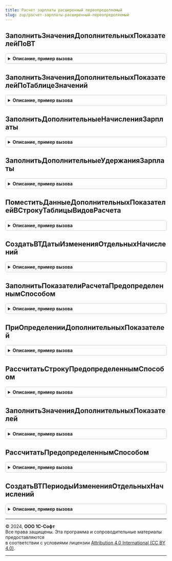 ```yaml
---
title: Расчет зарплаты расширенный переопределяемый
slug: zup/расчет-зарплаты-расширенный-переопределяемый
---
```



## ЗаполнитьЗначенияДополнительныхПоказателейПоВТ
<details style="margin: 1em 0; padding: 0.5em; border: 1px solid #ccc; border-radius: 6px;">

<summary style="font-weight: bold; cursor: pointer;">Описание, пример вызова</summary>

```bsl

// Процедура предназначена для заполнения значений показателей,
// которые не удалось выявить по источникам данных подсистемы «Расчет зарплаты».
// Заполнение значений осуществляется добавлением строк в таблицу ДополнительныеПоказатели.
//
// Параметры
// - МенеджерВременныхТаблиц, содержащий ВТДополнительныеПоказатели.
// 		Список см. метод СоздатьВТДополнительныеПоказатели менеджера расчета зарплаты.
// - ДополнительныеПоказатели - таблица значений для заполнения значений с полями
//	* ИдентификаторСтроки - число, ключ из ВТДополнительныеПоказатели
//	* Показатель
//	* Значение
//
Процедура ЗаполнитьЗначенияДополнительныхПоказателейПоВТ(МенеджерВременныхТаблиц, ДополнительныеПоказатели) Экспорт
```

Пример вызова
```bsl
РасчетЗарплатыРасширенныйПереопределяемый.ЗаполнитьЗначенияДополнительныхПоказателейПоВТ(МенеджерВременныхТаблиц, ДополнительныеПоказатели) 
```
</details>

## ЗаполнитьЗначенияДополнительныхПоказателейПоТаблицеЗначений
<details style="margin: 1em 0; padding: 0.5em; border: 1px solid #ccc; border-radius: 6px;">

<summary style="font-weight: bold; cursor: pointer;">Описание, пример вызова</summary>

```bsl

// Процедура предназначена для заполнения значений показателей,
// которые были добавлены в массив дополнительных показателей методом ПриОпределенииДополнительныхПоказателей.
// Заполнение значений осуществляется добавлением строк в таблицу ЗначенияПоказателей.
//
// Параметры
// 	ДополнительныеПоказатели- ТаблицаЗначений - таблица дополнительных показателей с полями:
//  	* Сотрудник
//  	* Начисление
//  	* Организация
//  	* Подразделение
//  	* Показатель
//  	* УчитыватьДокументОснование
//  	* ДатаНачала
//  	* ИдентификаторСтроки
//  	* Значение
//  	* ВремяВЧасах
// 	ЗначенияПоказателей - ТаблицаЗначений - таблица значений показателей с полями:
//		* ИдентификаторСтроки
//		* Показатель
//		* Значение
// 	МенеджерРасчета - ОбработкаОбъект.МенеджерРасчетаЗарплаты - менеджер расчета зарплаты
//
Процедура ЗаполнитьЗначенияДополнительныхПоказателейПоТаблицеЗначений(ДополнительныеПоказатели, ЗначенияПоказателей, МенеджерРасчета) Экспорт
```

Пример вызова
```bsl
РасчетЗарплатыРасширенныйПереопределяемый.ЗаполнитьЗначенияДополнительныхПоказателейПоТаблицеЗначений(ДополнительныеПоказатели, ЗначенияПоказателей, МенеджерРасчета) 
```
</details>

## ЗаполнитьДополнительныеНачисленияЗарплаты
<details style="margin: 1em 0; padding: 0.5em; border: 1px solid #ccc; border-radius: 6px;">

<summary style="font-weight: bold; cursor: pointer;">Описание, пример вызова</summary>

```bsl

// Процедура предназначена для добавления строк начислений зарплаты сотрудникам.
// Выполняется при выявлении начислений, составляющих оплату труда (при начислении зарплаты за месяц).
//
// Параметры
//	- МенеджерВременныхТаблиц, содержащий ВТСотрудникиПериоды с полями Сотрудник, Организация, ДатаНачала, ДатаОкончания.
//	- ДополнительныеНачисления - таблица значений с полями
//	* Сотрудник
//	* Организация
//	* Начисление
//	* ДатаНачала
//	* ДатаОкончания
//
Процедура ЗаполнитьДополнительныеНачисленияЗарплаты(МенеджерВременныхТаблиц, ДополнительныеНачисления) Экспорт
```

Пример вызова
```bsl
РасчетЗарплатыРасширенныйПереопределяемый.ЗаполнитьДополнительныеНачисленияЗарплаты(МенеджерВременныхТаблиц, ДополнительныеНачисления) 
```
</details>

## ЗаполнитьДополнительныеУдержанияЗарплаты
<details style="margin: 1em 0; padding: 0.5em; border: 1px solid #ccc; border-radius: 6px;">

<summary style="font-weight: bold; cursor: pointer;">Описание, пример вызова</summary>

```bsl

// Процедура предназначена для добавления строк удержаний зарплаты сотрудникам.
// Выполняется при выявлении удержаний.
//
// Параметры
//	- МенеджерВременныхТаблиц, содержащий ВТСотрудникиПериоды с полями Сотрудник, Организация, ДатаНачала, ДатаОкончания.
//	- ДополнительныеУдержания - таблица значений с полями
//	* ФизическоеЛицо
//	* Организация
//	* Удержание
//	* ДатаНачала
//	* ДатаОкончания
//
Процедура ЗаполнитьДополнительныеУдержанияЗарплаты(МенеджерВременныхТаблиц, ДополнительныеУдержания) Экспорт
```

Пример вызова
```bsl
РасчетЗарплатыРасширенныйПереопределяемый.ЗаполнитьДополнительныеУдержанияЗарплаты(МенеджерВременныхТаблиц, ДополнительныеУдержания) 
```
</details>

## ПоместитьДанныеДополнительныхПоказателейВСтрокуТаблицыВидовРасчета
<details style="margin: 1em 0; padding: 0.5em; border: 1px solid #ccc; border-radius: 6px;">

<summary style="font-weight: bold; cursor: pointer;">Описание, пример вызова</summary>

```bsl

// Процедура предназначена для заполнения значений показателей в строке данных формы.
//
// Параметры:
//		ВидРасчетаИнфо - Информация о виде расчета, полученная с помощью метода
//		                 ЗарплатаКадрыРасширенныйПовтИсп.ПолучитьИнформациюОВидеРасчета.
//		СтрокаНачислений - строка таблицы "Начисления".
//		ДанныеПоказателей - Таблица показателей.
//		РежимРаботы - режим работы таблицы с видами расчетов
//			0 - режим ввода штатного расписания - вводятся максимальные
//				и минимальные значения ("вилка") условно-постоянных показателей
//			1 - режим ввода плановых начислений - вводятся значения
//				условно-постоянных показателей
//			2 - режим ввода начислений в документе-начислятеле - вводятся значения всех
//				показателей, отображаемых при виде расчета.
//		ОтображатьТекущиеЗначения - признак того, что в форме отображаются действующие на настоящий
//			момент показатели начислений. Применяется, например, в документах кадровых переводов.
//			По умолчанию - Ложь.
//
Процедура ПоместитьДанныеДополнительныхПоказателейВСтрокуТаблицыВидовРасчета(ВидРасчетаИнфо, СтрокаНачислений, ДанныеПоказателей, РежимРаботы, ОтображатьТекущиеЗначения = Ложь) Экспорт
```

Пример вызова
```bsl
РасчетЗарплатыРасширенныйПереопределяемый.ПоместитьДанныеДополнительныхПоказателейВСтрокуТаблицыВидовРасчета(ВидРасчетаИнфо, СтрокаНачислений, ДанныеПоказателей, РежимРаботы, ОтображатьТекущиеЗначения);
```
</details>

## СоздатьВТДатыИзмененияОтдельныхНачислений
<details style="margin: 1em 0; padding: 0.5em; border: 1px solid #ccc; border-radius: 6px;">

<summary style="font-weight: bold; cursor: pointer;">Описание, пример вызова</summary>

```bsl

// Предназначен для сбора дат, которые подсистема «Расчет зарплаты» использует
// для разделения строк начислений на отдельные периоды.
// Необходимо выполнить запрос, создающий временную таблицу с полями:
//	- ИдентификаторСтроки - число, идентификатор строки из ВТНачисления,
//	- Дата - дата изменения условий начисления,
//		в результате строка с указанным начислением будет разделена на две по указанной дате.
// Имя созданной временной таблицы следует добавить в массив ИменаВТ.
//
// Параметры:
//	- МенеджерВременныхТаблиц - менеджер таблиц,
//		содержит таблицу ВТНачисления с полями.
//			ИдентификаторСтроки,
//			Сотрудник,
//			Организация,
//			Начисление,
//			ДокументОснование,
//			ДатаНачала,
//			ДатаОкончания
//	- ИменаВТ - массив строк с именами добавляемых в менеджер временных таблиц.
//
Процедура СоздатьВТДатыИзмененияОтдельныхНачислений(МенеджерВременныхТаблиц, ИменаВТ) Экспорт
```

Пример вызова
```bsl
РасчетЗарплатыРасширенныйПереопределяемый.СоздатьВТДатыИзмененияОтдельныхНачислений(МенеджерВременныхТаблиц, ИменаВТ) 
```
</details>

## ЗаполнитьПоказателиРасчетаПредопределеннымСпособом
<details style="margin: 1em 0; padding: 0.5em; border: 1px solid #ccc; border-radius: 6px;">

<summary style="font-weight: bold; cursor: pointer;">Описание, пример вызова</summary>

```bsl

// Заполнение сведений о показателях, используемых при расчете результата предопределенным способом.
//
// Параметры:
//  ТаблицаПоказателей - ТаблицаЗначений:
//     * СпособРасчета - ПеречислениеСсылка.СпособыРасчетаНачислений, ПеречислениеСсылка.СпособыРасчетаУдержаний
//     * Показатель    - СправочникСсылка.ПоказателиРасчетаЗарплаты
//
Процедура ЗаполнитьПоказателиРасчетаПредопределеннымСпособом(ТаблицаПоказателей) Экспорт
```

Пример вызова
```bsl
РасчетЗарплатыРасширенныйПереопределяемый.ЗаполнитьПоказателиРасчетаПредопределеннымСпособом(ТаблицаПоказателей) 
```
</details>

## ПриОпределенииДополнительныхПоказателей
<details style="margin: 1em 0; padding: 0.5em; border: 1px solid #ccc; border-radius: 6px;">

<summary style="font-weight: bold; cursor: pointer;">Описание, пример вызова</summary>

```bsl

// Заполнение массива показателей, используемых при расчете результата предопределенным способом.
//
// Параметры:
//	- ДополнительныеПоказатели - массив переопределяемых показателей
//
Процедура ПриОпределенииДополнительныхПоказателей(ДополнительныеПоказатели) Экспорт
```

Пример вызова
```bsl
РасчетЗарплатыРасширенныйПереопределяемый.ПриОпределенииДополнительныхПоказателей(ДополнительныеПоказатели) 
```
</details>

## РассчитатьСтрокуПредопределеннымСпособом
<details style="margin: 1em 0; padding: 0.5em; border: 1px solid #ccc; border-radius: 6px;">

<summary style="font-weight: bold; cursor: pointer;">Описание, пример вызова</summary>

```bsl

// Выполняет расчет начислений и удержаний
// В методе можно реализовать новые алгоритмы расчета.
//
// Параметры:
//	- СпособРасчета - таблица значений с колонками
//		СпособРасчета - ПеречислениеСсылка.СпособыРасчетаНачислений - определяет алгоритм расчета
//		СтрокиРасчета - Массив - коллекция строк наборов записей регистров расчета Начисления и Удержания.
//
Процедура РассчитатьСтрокуПредопределеннымСпособом(СпособРасчета, СтрокиРасчета) Экспорт
```

Пример вызова
```bsl
РасчетЗарплатыРасширенныйПереопределяемый.РассчитатьСтрокуПредопределеннымСпособом(СпособРасчета, СтрокиРасчета) 
```
</details>

## ЗаполнитьЗначенияДополнительныхПоказателей
<details style="margin: 1em 0; padding: 0.5em; border: 1px solid #ccc; border-radius: 6px;">

<summary style="font-weight: bold; cursor: pointer;">Описание, пример вызова</summary>

```bsl

// Устарела. Процедура предназначена для заполнения значений показателей,
// которые не удалось выявить по источникам данных подсистемы «Расчет зарплаты».
//
// Параметры:
//	ДополнительныеПоказатели - таблица значений с колонками:
//		Сотрудник
//		Подразделение
//		ДатаНачала
//		ДатаОкончания
//		Начисление
//		ВремяВЧасах
//		Показатель
//		Значение
//		КомандаРасшифровки - строка, если заполнена отображается в табличной части
//								под значением показателя.
//		ЗначениеОпределено - булево, признак того, что значение выявлено.
//
Процедура ЗаполнитьЗначенияДополнительныхПоказателей(ДополнительныеПоказатели) Экспорт
```

Пример вызова
```bsl
РасчетЗарплатыРасширенныйПереопределяемый.ЗаполнитьЗначенияДополнительныхПоказателей(ДополнительныеПоказатели) 
```
</details>

## РассчитатьПредопределеннымСпособом
<details style="margin: 1em 0; padding: 0.5em; border: 1px solid #ccc; border-radius: 6px;">

<summary style="font-weight: bold; cursor: pointer;">Описание, пример вызова</summary>

```bsl

// Устарела. Процедура предназначена для определения алгоритмов расчета результата предопределенным способом.
//
// Параметры:
//	- СпособРасчета - ПеречислениеСсылка.СпособыРасчетаНачислений, ПеречислениеСсылка.СпособыРасчетаУдержаний,
//	- СтрокиРасчета - массив строк таблицы значений данных для расчета с колонками:
//			- ЗаписьРасчета - строка набора записей регистра расчета.
//			- ИсходныеДанные - структура с значениями показателями, используемыми в контексте расчета.
//	- НаборыЗаписей - структура наборов записей, моделирующая коллекцию движений документа
//			с установленным отбором по временному регистратору.
//	- ДокументСсылка - ссылка на документ, выполняющий расчет.
//
Процедура РассчитатьПредопределеннымСпособом(СпособРасчета, СтрокиРасчета, НаборыЗаписей, ДокументСсылка) Экспорт
```

Пример вызова
```bsl
РасчетЗарплатыРасширенныйПереопределяемый.РассчитатьПредопределеннымСпособом(СпособРасчета, СтрокиРасчета, НаборыЗаписей, ДокументСсылка) 
```
</details>

## СоздатьВТПериодыИзмененияОтдельныхНачислений
<details style="margin: 1em 0; padding: 0.5em; border: 1px solid #ccc; border-radius: 6px;">

<summary style="font-weight: bold; cursor: pointer;">Описание, пример вызова</summary>

```bsl

// Устарела.
// Предназначен для сбора дат, которые подсистема «Расчет зарплаты» использует
// для разделения строк начислений на отдельные периоды.
// Необходимо выполнить запрос, создающий временную таблицу с полями:
//	- Сотрудник,
//	- Организация,
//	- Начисление,
//	- ДокументОснование,
//	- Период - дата изменения условий начисления,
//		в результате строка с указанным начислением будет разделена на две по указанной дате.
// Имя созданной временной таблицы следует добавить в массив ИменаВТ.
//
// Параметры:
//	- МенеджерВременныхТаблиц - менеджер таблиц,
//		содержит таблицу ВТНачисленияСотрудников с полями.
//			Сотрудник,
//			Начисление
//	- Начало - дата начала периода, за который получаются данные для начисления.
//	- Окончание - дата окончания периода.
//	- ИменаВТ - массив строк с именами добавляемых в менеджер временных таблиц.
//
Процедура СоздатьВТПериодыИзмененияОтдельныхНачислений(МенеджерВременныхТаблиц, Начало, Окончание, ИменаВТ) Экспорт
```

Пример вызова
```bsl
РасчетЗарплатыРасширенныйПереопределяемый.СоздатьВТПериодыИзмененияОтдельныхНачислений(МенеджерВременныхТаблиц, Начало, Окончание, ИменаВТ) 
```
</details>

---

© 2024, **ООО 1С-Софт**  
Все права защищены. Эта программа и сопроводительные материалы предоставляются  
в соответствии с условиями лицензии [Attribution 4.0 International (CC BY 4.0)](https://creativecommons.org/licenses/by/4.0/legalcode).

---
